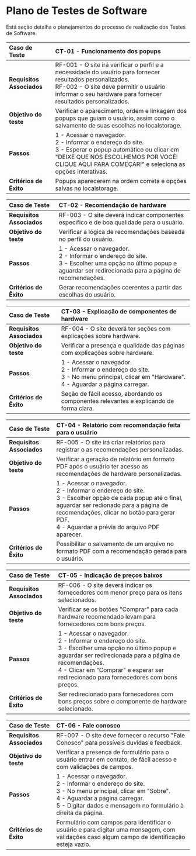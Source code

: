 # Plano de Testes de Software

Está seção detalha o planejamentos do processo de realização dos Testes de Software.

|Caso de Teste | CT-01 - Funcionamento dos popups|
|:--|:--|
|**Requisitos Associados**|RF-001 - O site irá verificar o perfil e a necessidade do usuário para fornecer resultados personalizados. <br/> RF-002 - O site deve permitir o usuário informar o seu hardware para fornecer resultados personalizados.|
|**Objetivo do teste**|Verificar o aparecimento, ordem e linkagem dos popups que guiam o usuário, assim como o salvamento de suas escolhas no localstorage.|
|**Passos**|1 - Acessar o navegador.<br/>2 - Informar o endereço do site.<br/>3 - Esperar o popup automático ou clicar em "DEIXE QUE NÓS ESCOLHEMOS POR VOCÊ! CLIQUE AQUI PARA COMEÇAR!" e seleciona as opções interativas.|
|**Critérios de Êxito**|Popups aparecerem na ordem correta e opções salvas no localstorage.|

|Caso de Teste | CT-02 - Recomendação de hardware|
|:--|:--|
|**Requisitos Associados**|RF-003 - O site deverá indicar componentes especifico e de boa qualidade para o usuário.
|**Objetivo do teste**|Verificar a lógica de recomendações baseada no perfil do usuário.|
|**Passos**|1 - Acessar o navegador.<br/>2 - Informar o endereço do site.<br/>3 - Escolher uma opção no último popup e aguardar ser redirecionada para a página de recomendações.|
|**Critérios de Êxito**|Gerar recomendações coerentes a partir das escolhas do usuário.|

|Caso de Teste | CT-03 - Explicação de componentes de hardware|
|:--|:--|
|**Requisitos Associados**|RF-004 - O site deverá ter seções com explicações sobre hardware.
|**Objetivo do teste**|Verificar a presença e qualidade das páginas com explicações sobre hardware.|
|**Passos**|1 - Acessar o navegador.<br/>2 - Informar o endereço do site.<br/>3 - No menu principal, clicar em "Hardware". <br/>4 - Aguardar a página carregar.|
|**Critérios de Êxito**|Seção de fácil acesso, abordando os componentes relevantes e explicando de forma clara.|

|Caso de Teste | CT-04 - Relatório com recomendação feita para o usuário|
|:--|:--|
|**Requisitos Associados**|RF-005 - O site irá criar relatórios para registrar o as recomendações personalizadas.
|**Objetivo do teste**|Verificar a geração de relatório em formato PDF após o usuário ter acesso as recomendações de hardware personalizadas.|
|**Passos**|1 - Acessar o navegador.<br/>2 - Informar o endereço do site.<br/>3 - Escolher opção de cada popup até o final, aguardar ser redionado para a página de recomendações, clicar no botão para gerar PDF. <br/> 4 - Aguardar a prévia do arquivo PDF aparecer.|
|**Critérios de Êxito**|Possibilitar o salvamento de um arquivo no formato PDF com a recomendação gerada para o usuário.|

|Caso de Teste | CT-05 - Indicação de preços baixos|
|:--|:--|
|**Requisitos Associados**|RF-006 - O site deverá indicar os fornecedores com menor preço para os itens selecionados.
|**Objetivo do teste**|Verificar se os botões "Comprar" para cada hardware recomendado levam para fornecedores com bons preços.|
|**Passos**|1 - Acessar o navegador.<br/>2 - Informar o endereço do site.<br/>3 - Escolher uma opção no último popup e aguardar ser redirecionada para a página de recomendações.<br/>4 - Clicar em "Comprar" e esperar ser redirecionado para fornecedores com bons preços.|
|**Critérios de Êxito**|Ser redirecionado para fornecedores com bons preços sobre o componente de hardware selecionado.|

|Caso de Teste | CT-06 - Fale conosco|
|:--|:--|
|**Requisitos Associados**|RF-007 - O site deve fornecer o recurso "Fale Conosco" para possíveis duvidas e feedback.
|**Objetivo do teste**|Verificar a presença de formulário para o usuário entrar em contato, de fácil acesso e com validações de campos.|
|**Passos**|1 - Acessar o navegador.<br/>2 - Informar o endereço do site.<br/>3 - No menu principal, clicar em "Sobre". <br/>4 - Aguardar a página carregar.<br/>5 - Digitar dados e mensagem no formulário à direita da página.|
|**Critérios de Êxito**|Formulário com campos para identificar o usuário e para digitar uma mensagem, com validações caso algum campo de identificação esteja vazio.|
